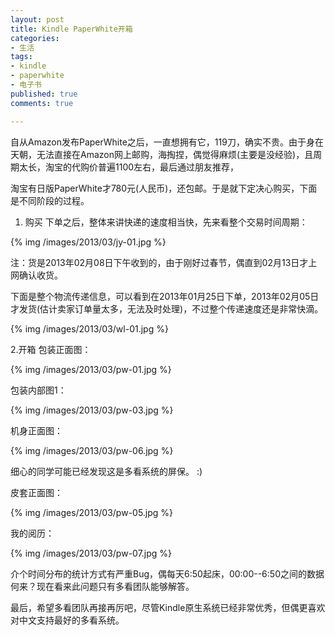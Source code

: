 ```yaml
---
layout: post
title: Kindle PaperWhite开箱
categories:
- 生活
tags:
- kindle
- paperwhite
- 电子书
published: true
comments: true

---
```

自从Amazon发布PaperWhite之后，一直想拥有它，119刀，确实不贵。由于身在天朝，无法直接在Amazon网上邮购，海掏捏，偶觉得麻烦(主要是没经验)，且周期太长，淘宝的代购价普遍1100左右，最后通过朋友推荐，

淘宝有日版PaperWhite才780元(人民币)，还包邮。于是就下定决心购买，下面是不同阶段的过程。

1. 购买
下单之后，整体来讲快递的速度相当快，先来看整个交易时间周期：

{% img /images/2013/03/jy-01.jpg %}

注：货是2013年02月08日下午收到的，由于刚好过春节，偶直到02月13日才上网确认收货。

下面是整个物流传递信息，可以看到在2013年01月25日下单，2013年02月05日才发货(估计卖家订单量太多，无法及时处理)，不过整个传递速度还是非常快滴。

{% img /images/2013/03/wl-01.jpg %}

2.开箱
包装正面图：

{% img /images/2013/03/pw-01.jpg %}

包装内部图1：

{% img /images/2013/03/pw-03.jpg %}

机身正面图：

{% img /images/2013/03/pw-06.jpg %}

细心的同学可能已经发现这是多看系统的屏保。 :)

皮套正面图：

{% img /images/2013/03/pw-05.jpg %}

我的阅历：

{% img /images/2013/03/pw-07.jpg %}

介个时间分布的统计方式有严重Bug，偶每天6:50起床，00:00--6:50之间的数据何来？现在看来此问题只有多看团队能够解答。

最后，希望多看团队再接再厉吧，尽管Kindle原生系统已经非常优秀，但偶更喜欢对中文支持最好的多看系统。
